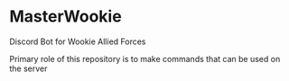 # MasterWookie
Discord Bot for Wookie Allied Forces

Primary role of this repository is to make commands that can be used on the server
